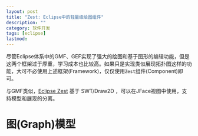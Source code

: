 ```yaml
---
layout: post
title: "Zest: Eclipse中的轻量级绘图组件"
description: ""
category: 软件开发
tags: [eclipse]
lastmod: 
---
```


尽管Eclipse体系中的GMF、GEF实现了强大的绘图和基于图形的编辑功能，但是这两个框架过于厚重，学习成本也比较高。如果只是实现类似展现拓扑图这样的功能，大可不必使用上述框架(Framework)，仅仅使用`Zest`组件(Component)即可。

与GMF类似，[Eclipse Zest]() 基于 SWT/Draw2D ，可以在JFace视图中使用，支持模型和展现的分离。

# 图(Graph)模型




